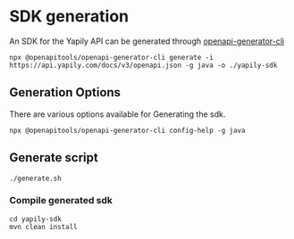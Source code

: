 # SDK generation #

An SDK for the Yapily API can be generated through [openapi-generator-cli](https://github.com/OpenAPITools/openapi-generator-cli)

```shell
npx @openapitools/openapi-generator-cli generate -i https://api.yapily.com/docs/v3/openapi.json -g java -o ./yapily-sdk
```

## Generation Options ##

There are various options available for Generating the sdk.

```shell
npx @openapitools/openapi-generator-cli config-help -g java
```

## Generate script ##

```shell
./generate.sh
```

### Compile generated sdk ###

```shell
cd yapily-sdk
mvn clean install
```